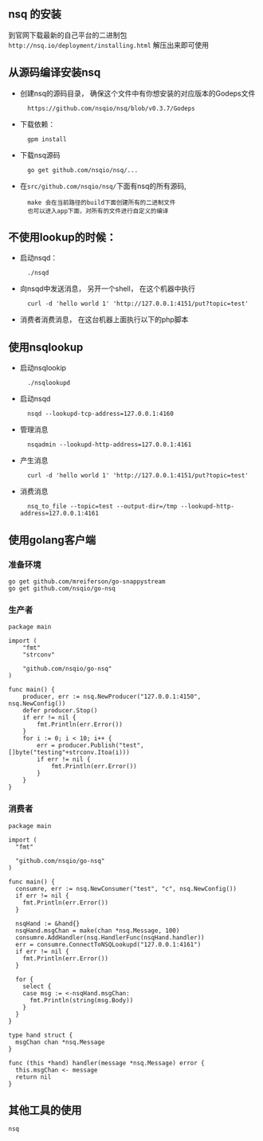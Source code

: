 ## nsq 的安装
到官网下载最新的自己平台的二进制包`http://nsq.io/deployment/installing.html` 解压出来即可使用

## 从源码编译安装nsq
* 创建nsq的源码目录， 确保这个文件中有你想安装的对应版本的Godeps文件   
        
        https://github.com/nsqio/nsq/blob/v0.3.7/Godeps
   
* 下载依赖：
        
        gpm install

* 下载nsq源码
        
        go get github.com/nsqio/nsq/...

* 在`src/github.com/nsqio/nsq/`下面有nsq的所有源码,
        
        make 会在当前路径的build下面创建所有的二进制文件
        也可以进入app下面，对所有的文件进行自定义的编译

        
## 不使用lookup的时候：
* 启动nsqd：

        ./nsqd

* 向nsqd中发送消息， 另开一个shell， 在这个机器中执行

        curl -d 'hello world 1' 'http://127.0.0.1:4151/put?topic=test'

* 消费者消费消息， 在这台机器上面执行以下的php脚本

## 使用nsqlookup
* 启动nsqlookip

        ./nsqlookupd

* 启动nsqd

        nsqd --lookupd-tcp-address=127.0.0.1:4160

* 管理消息

        nsqadmin --lookupd-http-address=127.0.0.1:4161

* 产生消息

        curl -d 'hello world 1' 'http://127.0.0.1:4151/put?topic=test'

* 消费消息       

        nsq_to_file --topic=test --output-dir=/tmp --lookupd-http-address=127.0.0.1:4161


## 使用golang客户端

### 准备环境

    go get github.com/mreiferson/go-snappystream
    go get github.com/nsqio/go-nsq

### 生产者

    package main

    import (
	    "fmt"
    	"strconv"

	    "github.com/nsqio/go-nsq"
    )

    func main() {
	    producer, err := nsq.NewProducer("127.0.0.1:4150", nsq.NewConfig())
	    defer producer.Stop()
	    if err != nil {
		    fmt.Println(err.Error())
    	}
	    for i := 0; i < 10; i++ {
		    err = producer.Publish("test", []byte("testing"+strconv.Itoa(i)))
    		if err != nil {
	    		fmt.Println(err.Error())
		    }
    	}
    }



### 消费者


    package main

    import (
      "fmt"

      "github.com/nsqio/go-nsq"
    )

    func main() {
      consumre, err := nsq.NewConsumer("test", "c", nsq.NewConfig())
      if err != nil {
        fmt.Println(err.Error())
      }

      nsqHand := &hand{}
      nsqHand.msgChan = make(chan *nsq.Message, 100)
      consumre.AddHandler(nsq.HandlerFunc(nsqHand.handler))
      err = consumre.ConnectToNSQLookupd("127.0.0.1:4161")
      if err != nil {
        fmt.Println(err.Error())
      }

      for {
        select {
        case msg := <-nsqHand.msgChan:
          fmt.Println(string(msg.Body))
        }
      }
    }

    type hand struct {
      msgChan chan *nsq.Message
    }

    func (this *hand) handler(message *nsq.Message) error {
      this.msgChan <- message
      return nil
    }

## 其他工具的使用

    nsq

